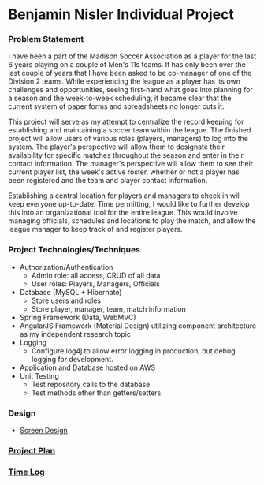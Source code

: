 # Benjamin Nisler Individual Project


### Problem Statement

I have been a part of the Madison Soccer Association as a player for the last 6 years playing on a couple of Men's 11s teams. It has only been over the last couple of years that I have been asked to be co-manager of one of the Division 2 teams. While experiencing the league as a player has its own challenges and opportunities, seeing first-hand what goes into planning for a season and the week-to-week scheduling, it became clear that the current system of paper forms and spreadsheets no longer cuts it.

This project will serve as my attempt to centralize the record keeping for establishing and maintaining a soccer team within the league. The finished project will allow users of various roles (players, managers) to log into the system. The player's perspective will allow them to designate their availability for specific matches throughout the season and enter in their contact information. The manager's perspective will allow them to see their current player list, the week's active roster, whether or not a player has been registered and the team and player contact information.

Establishing a central location for players and managers to check in will keep everyone up-to-date. Time permitting, I would like to further develop this into an organizational tool for the entire league. This would involve managing officials, schedules and locations to play the match, and allow the league manager to keep track of and register players.

### Project Technologies/Techniques

* Authorization/Authentication
  * Admin role: all access, CRUD of all data
  * User roles: Players, Managers, Officials
* Database (MySQL + Hibernate)
  * Store users and roles
  * Store player, manager, team, match information
* Spring Framework (Data, WebMVC)
* AngularJS Framework (Material Design) utilizing component architecture as my independent research topic
* Logging
  * Configure log4j to allow error logging in production, but debug logging for development.
* Application and Database hosted on AWS
* Unit Testing
  * Test repository calls to the database
  * Test methods other than getters/setters

### Design

 * [Screen Design](docs/DesignDocs/Screens.md)

### [Project Plan](docs/ProjectPlan.md)


### [Time Log](docs/TimeLog.md)
